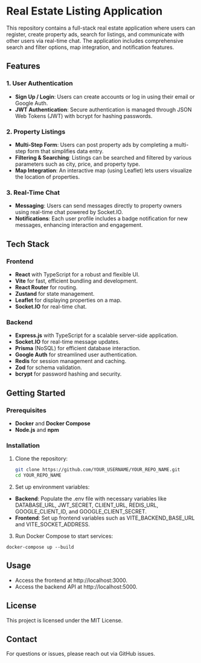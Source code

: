 # Real Estate Listing Application

This repository contains a full-stack real estate application where users can register, create property ads, search for listings, and communicate with other users via real-time chat. The application includes comprehensive search and filter options, map integration, and notification features.

## Features

### 1. User Authentication

- **Sign Up / Login**: Users can create accounts or log in using their email or Google Auth.
- **JWT Authentication**: Secure authentication is managed through JSON Web Tokens (JWT) with bcrypt for hashing passwords.

### 2. Property Listings

- **Multi-Step Form**: Users can post property ads by completing a multi-step form that simplifies data entry.
- **Filtering & Searching**: Listings can be searched and filtered by various parameters such as city, price, and property type.
- **Map Integration**: An interactive map (using Leaflet) lets users visualize the location of properties.

### 3. Real-Time Chat

- **Messaging**: Users can send messages directly to property owners using real-time chat powered by Socket.IO.
- **Notifications**: Each user profile includes a badge notification for new messages, enhancing interaction and engagement.

## Tech Stack

### Frontend

- **React** with TypeScript for a robust and flexible UI.
- **Vite** for fast, efficient bundling and development.
- **React Router** for routing.
- **Zustand** for state management.
- **Leaflet** for displaying properties on a map.
- **Socket.IO** for real-time chat.

### Backend

- **Express.js** with TypeScript for a scalable server-side application.
- **Socket.IO** for real-time message updates.
- **Prisma** (NoSQL) for efficient database interaction.
- **Google Auth** for streamlined user authentication.
- **Redis** for session management and caching.
- **Zod** for schema validation.
- **bcrypt** for password hashing and security.

## Getting Started

### Prerequisites

- **Docker** and **Docker Compose**
- **Node.js** and **npm**

### Installation

1. Clone the repository:
   ```bash
   git clone https://github.com/YOUR_USERNAME/YOUR_REPO_NAME.git
   cd YOUR_REPO_NAME
   ```
2. Set up environment variables:

- **Backend**: Populate the .env file with necessary variables like DATABASE_URL, JWT_SECRET, CLIENT_URL, REDIS_URL, GOOGLE_CLIENT_ID, and GOOGLE_CLIENT_SECRET.
- **Frontend**: Set up frontend variables such as VITE_BACKEND_BASE_URL and VITE_SOCKET_ADDRESS.

3. Run Docker Compose to start services:

<code>docker-compose up --build </code>

## Usage

- Access the frontend at http://localhost:3000.
- Access the backend API at http://localhost:5000.

## License

This project is licensed under the MIT License.

## Contact

For questions or issues, please reach out via GitHub issues.
